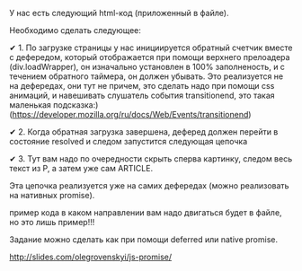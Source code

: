 У нас есть следующий html-код (приложенный в файле).


Необходимо сделать следующее:

 ✔ 1. По загрузке страницы у нас инициируется обратный счетчик вместе с дефередом, который отображается
 при помощи верхнего прелоадера (div.loadWrapper), он изначально установлен в 100% заполненость,
 и с течением обратного таймера, он должен убывать. Это реализуется не на дефередах, они тут не причем,
 это сделать надо при помощи css анимаций, и навешивать слушатель события transitionend,
 это такая маленькая подсказка:) (https://developer.mozilla.org/ru/docs/Web/Events/transitionend)

 ✔ 2. Когда обратная загрузка завершена, деферед должен перейти в состояние resolved и следом запустится следующая цепочка

 ✔ 3. Тут вам надо по очередности скрыть сперва картинку, следом весь текст из P, а затем уже сам ARTICLE.

 Эта цепочка реализуется уже на самих дефередах (можно реализовать на нативных promise).


пример кода в каком направлении вам надо двигаться будет в файле, но это лишь пример!!!

Задание можно сделать как при помощи deferred или native promise.


http://slides.com/olegrovenskyi/js-promise/